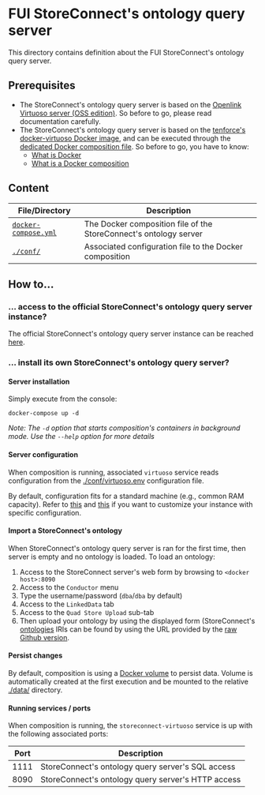 # FUI StoreConnect's ontology query server

This directory contains definition about the FUI StoreConnect's ontology query server.

## Prerequisites

- The StoreConnect's ontology query server is based on the [Openlink Virtuoso server (OSS edition)](http://vos.openlinksw.com/owiki/wiki/VOS/). So before to go, please read documentation carefully.
- The StoreConnect's ontology query server is based on the [tenforce's docker-virtuoso Docker image](https://github.com/tenforce/docker-virtuoso), and can be executed through the [dedicated Docker composition file](./docker-compose.yml). So before to go, you have to know:
    - [What is Docker](https://docs.docker.com/)
    - [What is a Docker composition](https://docs.docker.com/compose/overview/)

## Content

File/Directory                                  | Description
----------------------------------------------- | -----------
[`docker-compose.yml`](./docker-compose.yml)    | The Docker composition file of the StoreConnect's ontology server
[`./conf/`](./conf)                             | Associated configuration file to the Docker composition

## How to...

### ... access to the official StoreConnect's ontology query server instance?

The official StoreConnect's ontology query server instance can be reached [here](http://apiontologie.westeurope.cloudapp.azure.com:8890/sparql).

### ... install its own StoreConnect's ontology query server?

#### Server installation

Simply execute from the console:

    docker-compose up -d

_Note: The `-d` option that starts composition's containers in background mode. Use the `--help` option for more details_

#### Server configuration

When composition is running, associated `virtuoso` service reads configuration from the [./conf/virtuoso.env](./conf/virtuoso.env) configuration file.

By default, configuration fits for a standard machine (e.g., common RAM capacity). Refer to [this](https://github.com/tenforce/docker-virtuoso#ini-configuration) and [this](http://docs.openlinksw.com/virtuoso/dbadm/#virtini) if you want to customize your instance with specific configuration.

#### Import a StoreConnect's ontology

When StoreConnect's ontology query server is ran for the first time, then server is empty and no ontology is loaded. To load an ontology:

1. Access to the StoreConnect server's web form by browsing to `<docker host>:8090`
2. Access to the `Conductor` menu 
3. Type the username/password (`dba`/`dba` by default)
4. Access to the `LinkedData` tab
5. Access to the `Quad Store Upload` sub-tab
6. Then upload your ontology by using the displayed form (StoreConnect's [ontologies](../../ontologies/) IRIs can be found by using the URL provided by the [raw Github version](https://stackoverflow.com/questions/4604663/download-single-files-from-github). 

#### Persist changes

By default, composition is using a [Docker volume](https://docs.docker.com/engine/admin/volumes/volumes/) to persist data. Volume is automatically created at the first execution and be mounted to the relative [./data/](./data) directory. 

#### Running services / ports

When composition is running, the `storeconnect-virtuoso` service is up with the following associated ports:

Port    | Description
------- | --------------------------------------------------
1111    | StoreConnect's ontology query server's SQL access
8090    | StoreConnect's ontology query server's HTTP access
